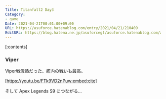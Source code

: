 ```yaml
---
Title: Titanfall2 Day3
Category:
- game
Date: 2021-04-21T00:01:00+09:00
URL: https://asuforce.hatenablog.com/entry/2021/04/21/210409
EditURL: https://blog.hatena.ne.jp/asuforcegt/asuforce.hatenablog.com/atom/entry/26006613719069675
---
```


[:contents]

### Viper

Viper戦激熱だった、艦内の戦いも最高。  

[https://youtu.be/FTk9VD2nPuw:embed:cite]

そして Apex Legends S9 につながる...
